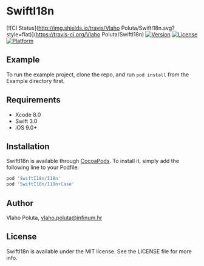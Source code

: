 # SwiftI18n

[![CI Status](http://img.shields.io/travis/Vlaho Poluta/SwiftI18n.svg?style=flat)](https://travis-ci.org/Vlaho Poluta/SwiftI18n)
[![Version](https://img.shields.io/cocoapods/v/SwiftI18n.svg?style=flat)](http://cocoapods.org/pods/SwiftI18n)
[![License](https://img.shields.io/cocoapods/l/SwiftI18n.svg?style=flat)](http://cocoapods.org/pods/SwiftI18n)
[![Platform](https://img.shields.io/cocoapods/p/SwiftI18n.svg?style=flat)](http://cocoapods.org/pods/SwiftI18n)

## Example

To run the example project, clone the repo, and run `pod install` from the Example directory first.

## Requirements

* Xcode 8.0
* Swift 3.0
* iOS 9.0+

## Installation

SwiftI18n is available through [CocoaPods](http://cocoapods.org). To install
it, simply add the following line to your Podfile:

```ruby
pod 'SwiftI18n/I18n'
pod 'SwiftI18n/I18n+Case'
```

## Author

Vlaho Poluta, vlaho.poluta@infinum.hr

## License

SwiftI18n is available under the MIT license. See the LICENSE file for more info.
